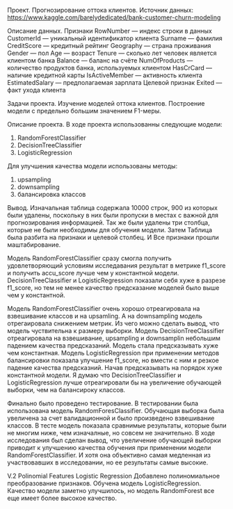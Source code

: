 Проект. Прогнозирование оттока клиентов.
Источник данных: https://www.kaggle.com/barelydedicated/bank-customer-churn-modeling

Описание данных.
Признаки
RowNumber — индекс строки в данных
CustomerId — уникальный идентификатор клиента
Surname — фамилия
CreditScore — кредитный рейтинг
Geography — страна проживания
Gender — пол
Age — возраст
Tenure — сколько лет человек является клиентом банка
Balance — баланс на счёте
NumOfProducts — количество продуктов банка, используемых клиентом
HasCrCard — наличие кредитной карты
IsActiveMember — активность клиента
EstimatedSalary — предполагаемая зарплата
Целевой признак
Exited — факт ухода клиента


Задачи проекта.
Изучение моделей оттока клиентов. Построение модели с предельно большим значением F1-меры.

Описание проекта.
В ходе проекта использованны следующие модели:
1. RandomForestClassifier
2. DecisionTreeClassifier
3. LogisticRegression

Для улучшения качества модели использованы методы:
1. upsampling
2. downsampling
3. балансировка классов

Вывод.
Изначальная таблица содержала 10000 строк, 900 из которых были удалены, поскольку в них были пропуски в местах с важной для прогнозирования информацией. Так же были удалены три столбца, которые не были необходимы для обучения модели. Затем Таблица была разбита на признаки и целевой столбец. И Все признаки прошли маштабирование.

Модель RandomForestClassifier сразу смогла получить удовлетворяющий условиям исследавания результат в метрике f1_score и получить accu_score лучше чем у константной модели. DecisionTreeClassifier и LogisticRegression показали себя хуже в разрезе f1_score, но тем не менее качество предсказание моделей было выше чем у константной.

Модель RandomForestClassifier очень хорошо отреагировала на взвешивание классов и на upsamling. А на downsampling модель отрегаировала снижением метрик. Из чего можно сделать вывод, что модель чуствительна к размеру выборки.
Модель DecisionTreeClassifier отреагировала на взвешивание, upsampling и downsamplin небольшим падением качества предсказаний. Модель стала предсказывать хуже чем константная.
Модель LogisticRegression при применении методов балансировки показала улучшение f1_score, но вмести с ним и резкое падение качества предсказний. Начав предсказывать на порядок хуже константной модели.
Я думаю что DecisionTreeClassifier и LogisticRegression лучше отреагировали бы на увеличение обучающей выборки, чем на балансироку классов.

Финально было проведено тестирование. В тестировании была использована модель RandomForesClassifier. Обучающая выборка была увеличена за счет валидационной и было произведено взвешивание классов. В тесте модель показала сравнимые результаты, которые были не многим ниже, чем изначалные, но совсем не значительно. В ходе исследования был сделан вывод, что увеличение обучающей выборки приводит к улучшению качества обучения при применении модели RandomForestClassifier. И хотя она объективно самая медленная из участвовавших в исследовании, но ее результаты самые высокие.

V.2 Polinomial Features Logistic Regression
Добавлено полиномиальное преобразование признаков. Обучена модель LogisticRegression. Качество модели заметно улучшилось, но модель RandomForest все еще имеет более высокое качество.